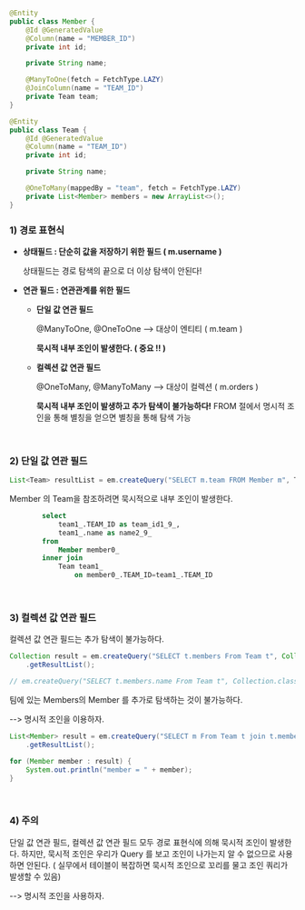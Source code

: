 ```java
@Entity
public class Member {
    @Id @GeneratedValue
    @Column(name = "MEMBER_ID")
    private int id;

    private String name;

    @ManyToOne(fetch = FetchType.LAZY)
    @JoinColumn(name = "TEAM_ID")
    private Team team;
}	

@Entity
public class Team {
    @Id @GeneratedValue
    @Column(name = "TEAM_ID")
    private int id;

    private String name;

    @OneToMany(mappedBy = "team", fetch = FetchType.LAZY)
    private List<Member> members = new ArrayList<>();
}
```

### 1) 경로 표현식

- **상태필드 : 단순히 값을 저장하기 위한 필드 ( m.username )**

  상태필드는 경로 탐색의 끝으로 더 이상 탐색이 안된다!

- **연관 필드 : 연관관계를 위한 필드**

  - **단일 값 연관 필드**

    @ManyToOne, @OneToOne --> 대상이 엔티티 ( m.team )

    **묵시적 내부 조인이 발생한다. ( 중요 !! )**

  - **컬렉션 값 연관 필드**

    @OneToMany, @ManyToMany --> 대상이 컬렉션 ( m.orders )

    **묵시적 내부 조인이 발생하고 추가 탐색이 불가능하다!** FROM 절에서 명시적 조인을 통해 별칭을 얻으면 별칭을 통해 탐색 가능

<br>

### 2) 단일 값 연관 필드

```java
List<Team> resultList = em.createQuery("SELECT m.team FROM Member m", Team.class).getResultList();
```

Member 의 Team을 참조하려면 묵시적으로 내부 조인이 발생한다.

```sql
		select
            team1_.TEAM_ID as team_id1_9_,
            team1_.name as name2_9_ 
        from
            Member member0_ 
        inner join
            Team team1_ 
                on member0_.TEAM_ID=team1_.TEAM_ID
```



<br>

### 3) 컬렉션 값 연관 필드

컬렉션 값 연관 필드는 추가 탐색이 불가능하다.

```java
Collection result = em.createQuery("SELECT t.members From Team t", Collection.class)
    .getResultList();

// em.createQuery("SELECT t.members.name From Team t", Collection.class) 불가능!
```

팀에 있는 Members의 Member 를 추가로 탐색하는 것이 불가능하다.

--> 명시적 조인을 이용하자.

```java
List<Member> result = em.createQuery("SELECT m From Team t join t.members m", Member.class)
    .getResultList();

for (Member member : result) {
    System.out.println("member = " + member);
}
```

<br>

### 4) 주의

단일 값 연관 필드, 컬렉션 값 연관 필드 모두 경로 표현식에 의해 묵시적 조인이 발생한다. 하지만, 묵시적 조인은 우리가 Query 를 보고 조인이 나가는지 알 수 없으므로 사용하면 안된다. ( 실무에서 테이블이 복잡하면 묵시적 조인으로 꼬리를 물고 조인 쿼리가 발생할 수 있음)

--> 명시적 조인을 사용하자.